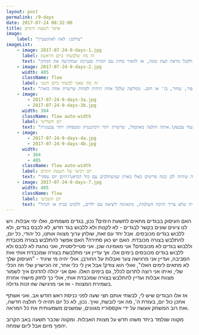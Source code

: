 ```yaml
---
layout: post
permalink: /9-days
date: 2017-07-24 08:32:00
title: אתגר תשעת הימים
image:
    label: "צילום: לאה לאוקשטיין"
imageList:
    - image: 2017-07-24-9-days-1.jpg
      label: זה מה שלבשתי ביום הראשון
      text: "טיפ קטן, שמאפשר גיוון נוסף עם אותם הבגדים: אם יש לך טוניקה, אז אפשר לפעמים גם להכניס אותה בתוך החצאית ולקבל מראה קצת שונה, או להאיר בחוץ עם חגורה מעניינת שמדגישה את המותן."
    - image: 2017-07-24-9-days-2.jpg
      width: 405
      className: flow
      label: זה מה שאני לבשתי ביום השני
      text: "אם הלבוש מאוד צבעוני, אקססוריז ניטרלי יהיה מאוד שימושי - מעץ, מעור, משהו אפור, שחור, בז' או חום. ממליצה שלכל אחת תיהיה לפחות שרשרת אחת כזאת."
    - image:
        - 2017-07-24-9-days-3a.jpg
        - 2017-07-24-9-days-3b.jpg
      width: 304
      className: flow auto-width
      label: יום השלישי
      text: "אותה חולצה מאתמול, שרשרת יותר דומיננטית ומטפחת יותר צבעונית.\nהשתמשתי ב3 צבעים - ורוד, ירוק בשרשרת וכחול. הנעליים לבנות - זה צבע ניטראלי, לכן אני לא סופרת אותו כעוד צבע."
    - image:
        - 2017-07-24-9-days-4a.jpg
        - 2017-07-24-9-days-4b.jpg
      width:
        - 304
        - 405
      className: flow auto-width
      label: יום רביעי של תשעת הימים
      text: "היום יום עסקי!\nחולצה כזאת בצבע כחול כהה היא ניטרלית, וכול צבע אחר יתאים לה! והצבע הזה גם מתאים לכולן! שווה שיהיה לכן כמה פריטים כאלו בארון שמשתלבים עם כול דבר!"
    - image: 2017-07-24-9-days-7.jpg
      width: 405
      className: flow
      label: יום השביעי
      text: "שמלת חולצה ג'ינס (מתמנון) היא מושלמת לחופש הגדול, נוחה ונעימה, משתלבת בקלות עם כול דבר אחר, קל להוסיף לה מטפחת מעניינת או אקססוריז מיוחד. שימושית שלא צריך הרבה השלמות, מתאימה ליציאה עם ילדים, ללבוש בבית או לטיול."
---
```


האם העיסוק בבגדים מתאים לתשעת הימים?
נכון, בגדים משמחים, ואלו ימי אבלות.
ויש לנו ציווים שונים בקשר לבגדים - לא לקנות ולא ללבוש בגד חדש, לא לכבס בגדים, ולא ללבוש בגדים מכובסים.
אבל יחד עם זאת, שולחן ערוך מצווה אותנו, כל יהודי, כל יום, להתלבש בצורה מכובדת.
האם יש כאן סתירה? האם אפשר להתלבש בצורה מכובדת וללבוש בגדים לא מכובסים?
אני מאמינה שכן.
אני סטייליסטית, ואני נוהגת לא לכבס ולא ללבוש בגדים מכובסים בימים אלו. אך עדיין אני מתלבשת בצורה שמכבדת אותי ואת הסביבה, ועדיין אני מרגישה צער ואבלות על החורבן.
אולי יהיה מי שיגיד - "העיסוק שלך לא מתאים לימים האלו", ואולי הוא צודק! אבל אין לי כלי אחר, זה הכישרון שלי וזה הכלי שלי, ואיתו אני רוצה לתרום לכלל, גם בימים האלו. ואם אני יכולה להדגים איך לשמור מצוות אבלות ועדיין להתלבש בצורה שמכבדת אותי, אולי כך לחזק מישהי אחרת בשמירת המצוות - אז אני מרגישה שזו זכות גדולה.

אז אלו הבגדים שיש לי, לבשתי אותם חצי שעה לפני כניסת ראש חודש אב. ואני אשתף אתכן כול יום, בעזרת ה', מה אני לובשת, ואיך. נכון, לא כל יום תהיה לי חולצה חדשה, ואת רוב המשחק אעשה על ידי אקססוריז מגוונים, שמשנים משמעותית את כל המראה.

מקווה שנלמד ביחד משהו חדש על מצוות האבלות.
ומקווה שכבר תשעה באב הקרוב יהפוך מיום אבל ליום שמחה.
